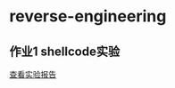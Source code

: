 # reverse-engineering
## 作业1 shellcode实验
[ 查看实验报告 ](https://github.com/chococolate/reverse-engineering/blob/exp0x01/exp0x01/%E5%AE%9E%E9%AA%8C%E6%8A%A5%E5%91%8A.md)
